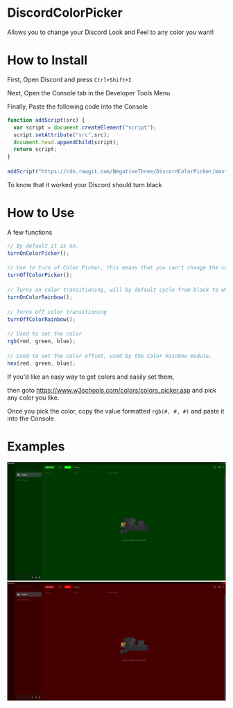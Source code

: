 # DiscordColorPicker
Allows you to change your Discord Look and Feel to any color you want!

# How to Install
First, Open Discord and press ``Ctrl+Shift+I``

Next, Open the Console tab in the Developer Tools Menu

Finally, Paste the following code into the Console
```javascript
function addScript(src) {
  var script = document.createElement("script");
  script.setAttribute("src",src);
  document.head.appendChild(script);
  return script;
}

addScript("https://cdn.rawgit.com/NegativeThree/DiscordColorPicker/master/DiscordColorPicker.js");
```
To know that it worked your Discord should turn black

# How to Use
A few functions
```javascript
// By default it is on.
turnOnColorPicker();

// Use to turn of Color Picker, this means that you can't change the color.
turnOffColorPicker();

// Turns on color transitioning, will by default cycle from black to white.
turnOnColorRainbow();

// Turns off color transitioning
turnOffColorRainbow();

// Used to set the color
rgb(red, green, blue);

// Used to set the color offset, used by the Color Rainbow module.
hex(red, green, blue);
```

If you'd like an easy way to get colors and easily set them,

then goto https://www.w3schools.com/colors/colors_picker.asp and pick any color you like.

Once you pick the color, copy the value formatted ``rgb(#, #, #)`` and paste it into the Console.

# Examples
![<example> green_discord.png](green_discord.png?raw=true "")
![<example> red_discord.png](red_discord.png?raw=true "")
